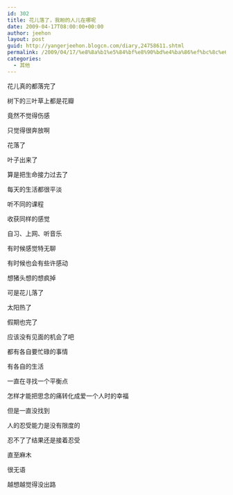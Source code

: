 ```yaml
---
id: 302
title: 花儿落了，我盼的人儿在哪呢
date: 2009-04-17T08:00:00+00:00
author: jeehon
layout: post
guid: http://yangerjeehon.blogcn.com/diary,24758611.shtml
permalink: /2009/04/17/%e8%8a%b1%e5%84%bf%e8%90%bd%e4%ba%86%ef%bc%8c%e6%88%91%e7%9b%bc%e7%9a%84%e4%ba%ba%e5%84%bf%e5%9c%a8%e5%93%aa%e5%91%a2/
categories:
  - 其他
---
```

花儿真的都落完了
  
树下的三叶草上都是花瓣
  
竟然不觉得伤感
  
只觉得很奔放啊
  
花落了
  
叶子出来了
  
算是把生命接力过去了

每天的生活都很平淡
  
听不同的课程
  
收获同样的感觉
  
自习、上网、听音乐
  
有时候感觉特无聊
  
有时候也会有些许感动
  
想猪头想的想疯掉
  
可是花儿落了
  
太阳热了
  
假期也完了
  
应该没有见面的机会了吧
  
都有各自要忙碌的事情
  
有各自的生活
  
一直在寻找一个平衡点
  
怎样才能把思念的痛转化成爱一个人时的幸福
  
但是一直没找到
  
人的忍受能力是没有限度的
  
忍不了了结果还是接着忍受
  
直至麻木
  
很无语
  
越想越觉得没出路